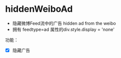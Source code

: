 # hiddenWeiboAd
- 隐藏微博Feed流中的广告 hidden ad from the weibo
- 拥有 feedtype=ad 属性的div.style.display = 'none'

功能：
- [x] 隐藏广告


